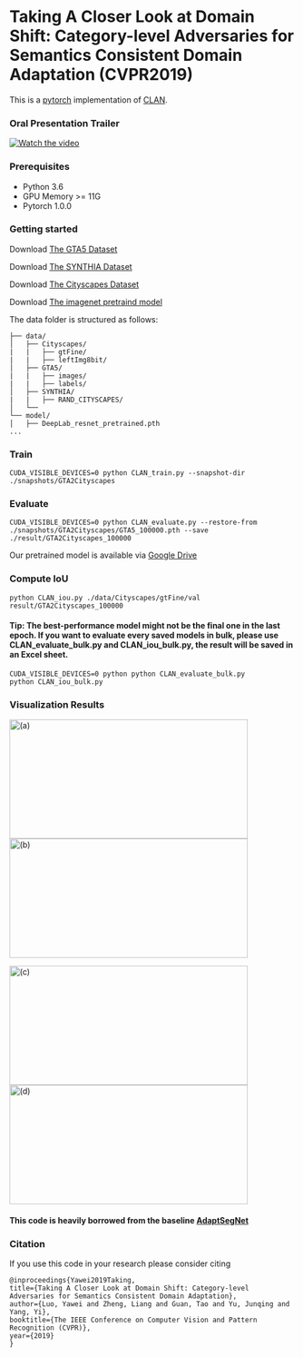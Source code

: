# Taking A Closer Look at Domain Shift: Category-level Adversaries for Semantics Consistent Domain Adaptation (CVPR2019)
This is a [pytorch](http://pytorch.org/) implementation of [CLAN](http://openaccess.thecvf.com/content_CVPR_2019/papers/Luo_Taking_a_Closer_Look_at_Domain_Shift_Category-Level_Adversaries_for_CVPR_2019_paper.pdf).

### Oral Presentation Trailer
[![Watch the video](https://github.com/RoyalVane/CLAN/blob/master/gifs/video.png)](https://www.bilibili.com/video/av53561336/)

### Prerequisites
- Python 3.6
- GPU Memory >= 11G
- Pytorch 1.0.0

### Getting started

Download [The GTA5 Dataset]( https://download.visinf.tu-darmstadt.de/data/from_games/ )

Download [The SYNTHIA Dataset]( http://synthia-dataset.net/download-2/ )

Download [The Cityscapes Dataset]( https://www.cityscapes-dataset.com/ )

Download [The imagenet pretraind model]( https://drive.google.com/open?id=13kjtX481LdtgJcpqD3oROabZyhGLSBm2 )

The data folder is structured as follows:
```
├── data/
│   ├── Cityscapes/     
|   |   ├── gtFine/
|   |   ├── leftImg8bit/
│   ├── GTA5/
|   |   ├── images/
|   |   ├── labels/
│   ├── SYNTHIA/ 
|   |   ├── RAND_CITYSCAPES/
│   └── 			
└── model/
│   ├── DeepLab_resnet_pretrained.pth
...
```

### Train
```
CUDA_VISIBLE_DEVICES=0 python CLAN_train.py --snapshot-dir ./snapshots/GTA2Cityscapes
```

### Evaluate
```
CUDA_VISIBLE_DEVICES=0 python CLAN_evaluate.py --restore-from  ./snapshots/GTA2Cityscapes/GTA5_100000.pth --save ./result/GTA2Cityscapes_100000
```
Our pretrained model is available via [Google Drive]( https://drive.google.com/open?id=1Hl7r6fIbNfyA9A8wGUJIMOwzXVQ61ik8 )

### Compute IoU
```
python CLAN_iou.py ./data/Cityscapes/gtFine/val result/GTA2Cityscapes_100000
```

#### Tip: The best-performance model might not be the final one in the last epoch. If you want to evaluate every saved models in bulk, please use CLAN_evaluate_bulk.py and CLAN_iou_bulk.py, the result will be saved in an Excel sheet.
```
CUDA_VISIBLE_DEVICES=0 python python CLAN_evaluate_bulk.py
python CLAN_iou_bulk.py
```

### Visualization Results
<p align="left">
	<img src="https://github.com/RoyalVane/CLAN/blob/master/gifs/video_1.gif"  width="420" height="210" alt="(a)"/>

  <img src="https://github.com/RoyalVane/CLAN/blob/master/gifs/video_2.gif"  width="420" height="210" alt="(b)"/>
</p>
<p align="left">
	<img src="https://github.com/RoyalVane/CLAN/blob/master/gifs/video_3.gif"  width="420" height="210" alt="(c)"/>
  
  <img src="https://github.com/RoyalVane/CLAN/blob/master/gifs/video_4.gif"  width="420" height="210" alt="(d)"/>
</p>

#### This code is heavily borrowed from the baseline [AdaptSegNet]( https://github.com/wasidennis/AdaptSegNet )

### Citation
If you use this code in your research please consider citing
```
@inproceedings{Yawei2019Taking,
title={Taking A Closer Look at Domain Shift: Category-level Adversaries for Semantics Consistent Domain Adaptation},
author={Luo, Yawei and Zheng, Liang and Guan, Tao and Yu, Junqing and Yang, Yi},
booktitle={The IEEE Conference on Computer Vision and Pattern Recognition (CVPR)},
year={2019}
}
```

